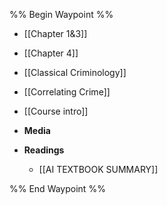 %% Begin Waypoint %%
- [[Chapter 1&3]]
- [[Chapter 4]]
- [[Classical Criminology]]
- [[Correlating Crime]]
- [[Course intro]]
- **Media**

- **Readings**
	- [[AI TEXTBOOK SUMMARY]]

%% End Waypoint %%